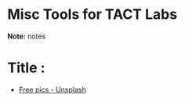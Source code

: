 # Misc Tools for TACT Labs

**Note:** notes




# Title :

  * [Free pics - Unsplash]([file](https://unsplash.com/))
